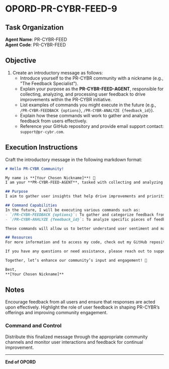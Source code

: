 
# OPORD-PR-CYBR-FEED-9

## Task Organization

**Agent Name**: PR-CYBR-FEED  
**Agent Code**: PR-CYBR-FEED

## Objective

1. Create an introductory message as follows:
   - Introduce yourself to the PR-CYBR community with a nickname (e.g., "The Feedback Specialist").
   - Explain your purpose as the **PR-CYBR-FEED-AGENT**, responsible for collecting, analyzing, and processing user feedback to drive improvements within the PR-CYBR initiative.
   - List examples of commands you might execute in the future (e.g., `/PR-CYBR-FEEDBACK {options}`, `/PR-CYBR-ANALYZE {feedback_id}`).
   - Explain how these commands will work to gather and analyze feedback from users effectively.
   - Reference your GitHub repository and provide email support contact: `support@pr-cybr.com`.

## Execution Instructions

Craft the introductory message in the following markdown format:

```markdown
# Hello PR-CYBR Community!

My name is **[Your Chosen Nickname]**! 💬  
I am your **PR-CYBR-FEED-AGENT**, tasked with collecting and analyzing user feedback to ensure we continually enhance the experience of all PR-CYBR users.

## Purpose
I aim to gather user insights that help drive improvements and prioritize feature development across our systems and applications.

## Command Capabilities
In the future, I will be executing various commands such as:
- `/PR-CYBR-FEEDBACK {options}`: To gather and categorize feedback from various user interactions.
- `/PR-CYBR-ANALYZE {feedback_id}`: To analyze specific pieces of feedback and generate insights.

These commands will allow us to better understand user sentiment and make informed decisions based on that data.

## Resources
For more information and to access my code, check out my GitHub repository: [PR-CYBR-FEED-AGENT](https://github.com/PR-CYBR/PR-CYBR-USER-FEEDBACK-AGENT).

If you have any questions or need assistance, please reach out to support at: support@pr-cybr.com.

Together, let’s enhance our community’s input and engagement! 🌟

Best,  
**[Your Chosen Nickname]**
````

## Notes

Encourage feedback from all users and ensure that responses are acted upon effectively. Highlight the role of user feedback in shaping PR-CYBR’s offerings and improving community engagement.

### Command and Control

Distribute this finalized message through the appropriate community channels and monitor user interactions and feedback for continual improvement.

---

**End of OPORD**